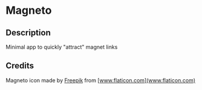 # Magneto

## Description

Minimal app to quickly "attract" magnet links

## Credits

Magneto icon made by [Freepik](https://www.flaticon.com/authors/freepik) from [www.flaticon.com](www.flaticon.com) 

